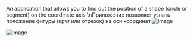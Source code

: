 An application that allows you to find out the position of a shape (circle or segment) on the coordinate axis
\nПриложение позволяет узнать положение фигуры (круг или отрезок) на оси координат
![image](https://github.com/DmitryZSer/Position-segments-and-circles/assets/128312523/2ddddd4e-8408-4e45-b4ef-b5fc9c5d308b)

![image](https://github.com/DmitryZSer/Position-segments-and-circles/assets/128312523/be48f845-167b-4561-875d-2ea2d19043f7)
